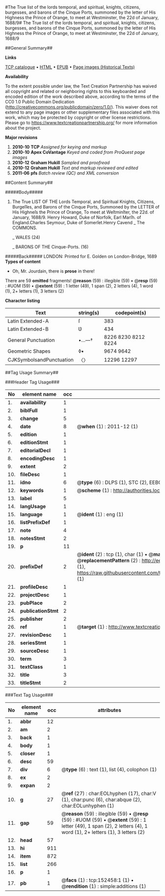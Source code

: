 #The True list of the lords temporal, and spiritual, knights, citizens, burgesses, and barons of the Cinque Ports, summoned by the letter of His Highness the Prince of Orange, to meet at Westminster, the 22d of January, 1688/9#
The True list of the lords temporal, and spiritual, knights, citizens, burgesses, and barons of the Cinque Ports, summoned by the letter of His Highness the Prince of Orange, to meet at Westminster, the 22d of January, 1688/9

##General Summary##

**Links**

[TCP catalogue](http://www.ota.ox.ac.uk/tcp/)  • 
[HTML](http://tei.it.ox.ac.uk/tcp/Texts-HTML/free/A95/A95066.html)  • 
[EPUB](http://tei.it.ox.ac.uk/tcp/Texts-EPUB/free/A95/A95066.epub) • 
[Page images (Historical Texts)](https://historicaltexts.jisc.ac.uk/eebo-38875962e)

**Availability**

To the extent possible under law, the Text Creation Partnership has waived all copyright and related or neighboring rights to this keyboarded and encoded edition of the work described above, according to the terms of the CC0 1.0 Public Domain Dedication (http://creativecommons.org/publicdomain/zero/1.0/). This waiver does not extend to any page images or other supplementary files associated with this work, which may be protected by copyright or other license restrictions. Please go to https://www.textcreationpartnership.org/ for more information about the project.

**Major revisions**

1. __2010-10__ __TCP__ *Assigned for keying and markup*
1. __2010-10__ __Apex CoVantage__ *Keyed and coded from ProQuest page images*
1. __2010-12__ __Graham Hukill__ *Sampled and proofread*
1. __2010-12__ __Graham Hukill__ *Text and markup reviewed and edited*
1. __2011-06__ __pfs__ *Batch review (QC) and XML conversion*

##Content Summary##

#####Body#####

1. The True LIST OF THE Lords Temporal, and Spiritual Knights, Citizens, Burgeſſes, and Barons of the Cinque Ports, Summoned by the LETTER of His Highneſs the Prince of Orange, To meet at Weſtminſter, the 22d. of January, 1688/9.
Henry Howard, Duke of Norfolk, Earl Marſh. of England.Charles Seymour, Duke of Somerſet.Henry Cavend
    _ The COMMONS.

    _ WALES (24)

    _ BARONS OF THE Cinque-Ports. (16)

#####Back#####
LONDON: Printed for E. Golden on London-Bridge, 1689
**Types of content**

  * Oh, Mr. Jourdain, there is **prose** in there!

There are 59 **omitted** fragments! 
 @__reason__ (59) : illegible (59)  •  @__resp__ (59) : #UOM (59)  •  @__extent__ (59) : 1 letter (49), 1 span (2), 2 letters (4), 1 word (1), 2+ letters (1), 3 letters (2)

**Character listing**


|Text|string(s)|codepoint(s)|
|---|---|---|
|Latin Extended-A|ſ|383|
|Latin Extended-B|Ʋ|434|
|General Punctuation|•…—†|8226 8230 8212 8224|
|Geometric Shapes|◊▪|9674 9642|
|CJKSymbolsandPunctuation|〈〉|12296 12297|

##Tag Usage Summary##

###Header Tag Usage###

|No|element name|occ|attributes|
|---|---|---|---|
|1.|__availability__|1||
|2.|__biblFull__|1||
|3.|__change__|5||
|4.|__date__|8| @__when__ (1) : 2011-12 (1)|
|5.|__edition__|1||
|6.|__editionStmt__|1||
|7.|__editorialDecl__|1||
|8.|__encodingDesc__|1||
|9.|__extent__|2||
|10.|__fileDesc__|1||
|11.|__idno__|6| @__type__ (6) : DLPS (1), STC (2), EEBO-CITATION (1), OCLC (1), VID (1)|
|12.|__keywords__|1| @__scheme__ (1) : http://authorities.loc.gov/ (1)|
|13.|__label__|5||
|14.|__langUsage__|1||
|15.|__language__|1| @__ident__ (1) : eng (1)|
|16.|__listPrefixDef__|1||
|17.|__note__|4||
|18.|__notesStmt__|2||
|19.|__p__|11||
|20.|__prefixDef__|2| @__ident__ (2) : tcp (1), char (1)  •  @__matchPattern__ (2) : ([0-9\-]+):([0-9IVX]+) (1), (.+) (1)  •  @__replacementPattern__ (2) : http://eebo.chadwyck.com/downloadtiff?vid=$1&page=$2 (1), https://raw.githubusercontent.com/textcreationpartnership/Texts/master/tcpchars.xml#$1 (1)|
|21.|__profileDesc__|1||
|22.|__projectDesc__|1||
|23.|__pubPlace__|2||
|24.|__publicationStmt__|2||
|25.|__publisher__|2||
|26.|__ref__|1| @__target__ (1) : http://www.textcreationpartnership.org/docs/. (1)|
|27.|__revisionDesc__|1||
|28.|__seriesStmt__|1||
|29.|__sourceDesc__|1||
|30.|__term__|3||
|31.|__textClass__|1||
|32.|__title__|3||
|33.|__titleStmt__|2||


###Text Tag Usage###

|No|element name|occ|attributes|
|---|---|---|---|
|1.|__abbr__|12||
|2.|__am__|2||
|3.|__back__|1||
|4.|__body__|1||
|5.|__closer__|1||
|6.|__desc__|59||
|7.|__div__|6| @__type__ (6) : text (1), list (4), colophon (1)|
|8.|__ex__|2||
|9.|__expan__|2||
|10.|__g__|27| @__ref__ (27) : char:EOLhyphen (17), char:V (1), char:punc (6), char:abque (2), char:EOLunhyphen (1)|
|11.|__gap__|59| @__reason__ (59) : illegible (59)  •  @__resp__ (59) : #UOM (59)  •  @__extent__ (59) : 1 letter (49), 1 span (2), 2 letters (4), 1 word (1), 2+ letters (1), 3 letters (2)|
|12.|__head__|57||
|13.|__hi__|911||
|14.|__item__|872||
|15.|__list__|266||
|16.|__p__|1||
|17.|__pb__|1| @__facs__ (1) : tcp:152458:1 (1)  •  @__rendition__ (1) : simple:additions (1)|
